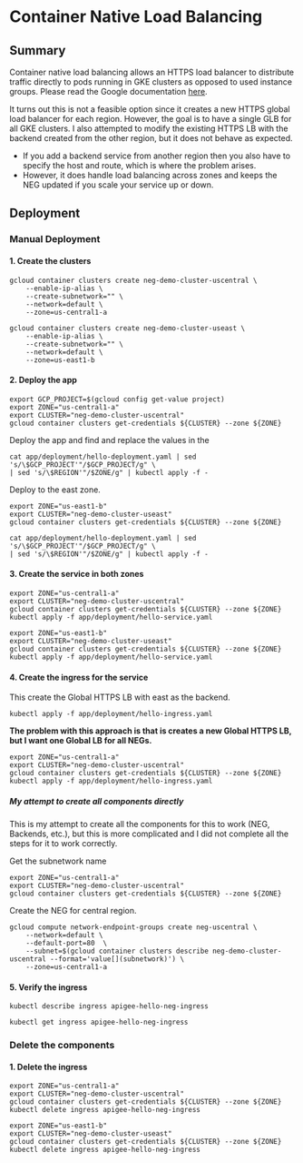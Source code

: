 # Container Native Load Balancing

## Summary
Container native load balancing allows an HTTPS load balancer to distribute traffic directly to pods running in GKE clusters as opposed to used instance groups.  Please read the Google documentation [here](https://cloud.google.com/kubernetes-engine/docs/how-to/container-native-load-balancing).

It turns out this is not a feasible option since it creates a new HTTPS global load balancer for each region. However, the goal is to have a single GLB for all GKE clusters.  I also attempted to modify the existing HTTPS LB with the backend created from the other region, but it does not behave as expected.  
* If you add a backend service from another region then you also have to specify the host and route, which is where the problem arises.  
* However, it does handle load balancing across zones and keeps the NEG updated if you scale your service up or down.  

## Deployment

### Manual Deployment

#### 1. Create the clusters
```
gcloud container clusters create neg-demo-cluster-uscentral \
    --enable-ip-alias \
    --create-subnetwork="" \
    --network=default \
    --zone=us-central1-a
```

```
gcloud container clusters create neg-demo-cluster-useast \
    --enable-ip-alias \
    --create-subnetwork="" \
    --network=default \
    --zone=us-east1-b
```

#### 2. Deploy the app

```
export GCP_PROJECT=$(gcloud config get-value project)
export ZONE="us-central1-a"
export CLUSTER="neg-demo-cluster-uscentral"
gcloud container clusters get-credentials ${CLUSTER} --zone ${ZONE}
```

Deploy the app and find and replace the values in the
```
cat app/deployment/hello-deployment.yaml | sed 's/\$GCP_PROJECT'"/$GCP_PROJECT/g" \
| sed 's/\$REGION'"/$ZONE/g" | kubectl apply -f -
```

Deploy to the east zone.
```
export ZONE="us-east1-b"
export CLUSTER="neg-demo-cluster-useast"
gcloud container clusters get-credentials ${CLUSTER} --zone ${ZONE}
```

```
cat app/deployment/hello-deployment.yaml | sed 's/\$GCP_PROJECT'"/$GCP_PROJECT/g" \
| sed 's/\$REGION'"/$ZONE/g" | kubectl apply -f -
```

#### 3. Create the service in both zones

```
export ZONE="us-central1-a"
export CLUSTER="neg-demo-cluster-uscentral"
gcloud container clusters get-credentials ${CLUSTER} --zone ${ZONE}
kubectl apply -f app/deployment/hello-service.yaml
```

```
export ZONE="us-east1-b"
export CLUSTER="neg-demo-cluster-useast"
gcloud container clusters get-credentials ${CLUSTER} --zone ${ZONE}
kubectl apply -f app/deployment/hello-service.yaml
```

#### 4. Create the ingress for the service
This create the Global HTTPS LB with east as the backend.
```
kubectl apply -f app/deployment/hello-ingress.yaml
```

**The problem with this approach is that is creates a new Global HTTPS LB, but I want one Global LB for all NEGs.**
```
export ZONE="us-central1-a"
export CLUSTER="neg-demo-cluster-uscentral"
gcloud container clusters get-credentials ${CLUSTER} --zone ${ZONE}
kubectl apply -f app/deployment/hello-ingress.yaml
```

##### My attempt to create all components directly
This is my attempt to create all the components for this to work (NEG, Backends, etc.), but this is more complicated and I did not complete all the steps for it to work correctly.  

Get the subnetwork name
```
export ZONE="us-central1-a"
export CLUSTER="neg-demo-cluster-uscentral"
gcloud container clusters get-credentials ${CLUSTER} --zone ${ZONE}
```

Create the NEG for central region.
```
gcloud compute network-endpoint-groups create neg-uscentral \
    --network=default \
    --default-port=80  \
    --subnet=$(gcloud container clusters describe neg-demo-cluster-uscentral --format='value[](subnetwork)') \
    --zone=us-central1-a
```

#### 5. Verify the ingress
```
kubectl describe ingress apigee-hello-neg-ingress
```

```
kubectl get ingress apigee-hello-neg-ingress

```

### Delete the components
#### 1. Delete the ingress
```
export ZONE="us-central1-a"
export CLUSTER="neg-demo-cluster-uscentral"
gcloud container clusters get-credentials ${CLUSTER} --zone ${ZONE}
kubectl delete ingress apigee-hello-neg-ingress
```

```
export ZONE="us-east1-b"
export CLUSTER="neg-demo-cluster-useast"
gcloud container clusters get-credentials ${CLUSTER} --zone ${ZONE}
kubectl delete ingress apigee-hello-neg-ingress
```

